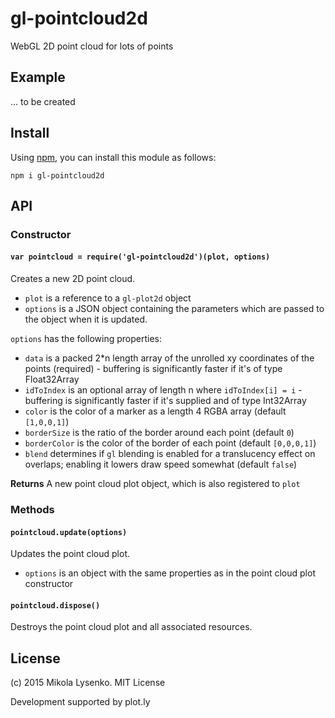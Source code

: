 gl-pointcloud2d
============
WebGL 2D point cloud for lots of points

## Example
... to be created

## Install
Using [npm](https://docs.npmjs.com/), you can install this module as follows:

```
npm i gl-pointcloud2d
```

## API

### Constructor

#### `var pointcloud = require('gl-pointcloud2d')(plot, options)`
Creates a new 2D point cloud.

* `plot` is a reference to a `gl-plot2d` object
* `options` is a JSON object containing the parameters which are passed to the object when it is updated.

`options` has the following properties:

* `data` is a packed 2*n length array of the unrolled xy coordinates of the points (required) - buffering is significantly faster if it's of type Float32Array
* `idToIndex` is an optional array of length n where `idToIndex[i] = i` - buffering is significantly faster if it's supplied and of type Int32Array
* `color` is the color of a marker as a length 4 RGBA array (default `[1,0,0,1]`)
* `borderSize` is the ratio of the border around each point (default `0`)
* `borderColor` is the color of the border of each point (default `[0,0,0,1]`)
* `blend` determines if `gl` blending is enabled for a translucency effect on overlaps; enabling it lowers draw speed somewhat (default `false`)

**Returns** A new point cloud plot object, which is also registered to `plot`

### Methods

#### `pointcloud.update(options)`
Updates the point cloud plot.

* `options` is an object with the same properties as in the point cloud plot constructor

#### `pointcloud.dispose()`
Destroys the point cloud plot and all associated resources.

## License
(c) 2015 Mikola Lysenko. MIT License

Development supported by plot.ly
